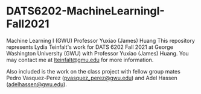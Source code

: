 # DATS6202-MachineLearningI-Fall2021
Machine Learning I (GWU) Professor Yuxiao (James) Huang
This repository represents Lydia Teinfalt's work for DATS 6202 Fall 2021 at George Washington University (GWU) with Professor Yuxiao (James) Huang. You may contact me at lteinfalt@gmu.edu for more information.

Also included is the work on the class project with fellow group mates Pedro Vasquez-Perez (pvasquez_perez@gwu.edu) and Adel Hassen (adelhassen@gwu.edu).
